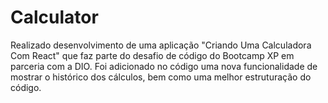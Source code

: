 # Calculator
Realizado desenvolvimento de uma aplicação "Criando Uma Calculadora Com React" que faz parte do desafio de código do Bootcamp XP em parceria com a DIO.
Foi adicionado no código uma nova funcionalidade de mostrar o histórico dos cálculos, bem como uma melhor estruturação do código.

